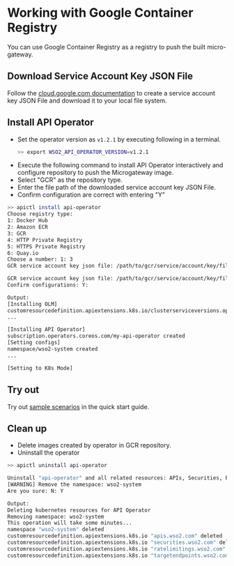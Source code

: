 # Working with Google Container Registry

You can use Google Container Registry as a registry to push the built micro-gateway.

## Download Service Account Key JSON File

Follow the [cloud.google.com documentation](https://cloud.google.com/docs/authentication/getting-started#creating_a_service_account)
to create a service account key JSON File and download it to your local file system.

## Install API Operator

- Set the operator version as `v1.2.1` by executing following in a terminal.
    ```sh
    >> export WSO2_API_OPERATOR_VERSION=v1.2.1
    ```
- Execute the following command to install API Operator interactively and configure repository to push the
  Microgateway image.
- Select "GCR" as the repository type.
- Enter the file path of the downloaded service account key JSON File.
- Confirm configuration are correct with entering "Y"

```sh
>> apictl install api-operator
Choose registry type:
1: Docker Hub
2: Amazon ECR
3: GCR
4: HTTP Private Registry
5: HTTPS Private Registry
6: Quay.io
Choose a number: 1: 3
GCR service account key json file: /path/to/gcr/service/account/key/file.json

GCR service account key json file: /path/to/gcr/service/account/key/file.json
Confirm configurations: Y:
```

```sh
Output:
[Installing OLM]
customresourcedefinition.apiextensions.k8s.io/clusterserviceversions.operators.coreos.com created
...

[Installing API Operator]
subscription.operators.coreos.com/my-api-operator created
[Setting configs]
namespace/wso2-system created
...

[Setting to K8s Mode]
```

## Try out
Try out [sample scenarios](../../GettingStarted/quick-start-guide.md#sample-scenarios) in the quick start guide.

## Clean up

- Delete images created by operator in GCR repository.
- Uninstall the operator

```sh
>> apictl uninstall api-operator

Uninstall "api-operator" and all related resources: APIs, Securities, Rate Limitings and Target Endpoints
[WARNING] Remove the namespace: wso2-system
Are you sure: N: Y
```

```sh
Output:
Deleting kubernetes resources for API Operator
Removing namespace: wso2-system
This operation will take some minutes...
namespace "wso2-system" deleted
customresourcedefinition.apiextensions.k8s.io "apis.wso2.com" deleted
customresourcedefinition.apiextensions.k8s.io "securities.wso2.com" deleted
customresourcedefinition.apiextensions.k8s.io "ratelimitings.wso2.com" deleted
customresourcedefinition.apiextensions.k8s.io "targetendpoints.wso2.com" deleted
```